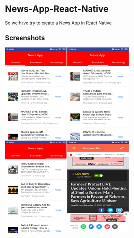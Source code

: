 # News-App-React-Native

So we have try to create a News App in React Native 

## Screenshots 
<img src="image/img1.jpg" width="200px" height="300px"> <img src="image/Img2.jpg" width="200px" height="300px"> <img src="image/Img3.jpg" width="200px" height="300px"> <img src="image/Img4.jpg" width="200px" height="300px"> 
